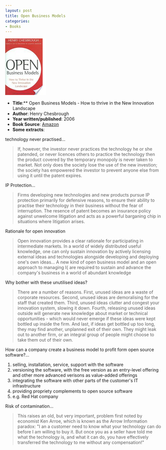 ```yaml
---
layout: post
title: Open Business Models
categories:
- Books
---
```

![](/img/open-business-models.jpeg "open-business-models")

- **Title**:** Open Business Models - How to thrive in the New Innovation Landscape
- **Author**: Henry Chesbrough
- **Year written/published**: 2006
- **Book Source**: [Amazon](http://www.amazon.com/Open-Business-Models-Innovation-Landscape/dp/1422104273)
- **Some extracts**:

technology never practised...

> If, however, the investor never practices the technology he or she patended, or never licences others to practice the technology then the product covered by the temporary monopoly is never taken to market. Not only does the society lose the use of the new investion; the society has empowered the investor to prevent anyone else from using it until the patent expires.

IP Protection...

> Firms developing new technologies and new products pursue IP protection primarily for defensive reasons, to ensure their ability to practise their technology in their business without the fear of interruption. The resence of patent becomes an insurance policy against unwelcome litigation and acts as a powerful barganing chip in situations where litigation arises.

Rationale for open innovation

> Open innovation provides a clear rationale for participating in intermediate markets. In a world of widely distributed useful knowledge, one can only sustain innovation by actively licensing external ideas and technologies alongside developing and deploying one's own ideas... A new kind of open business model and an open approach to managing I{ are required to sustain and advance the company's business in a world of abundant knowledge

Why bother with these unutilised ideas?

> There are a number of reasons. First, unused ideas are a waste of corporate resources. Second, unused ideas are demoralising for the staff that created them. Third, unused ideas clutter and congest your innovation system, slowing it down. Fourth, releasing unused ideas outside will generate new knowledge about market or technical opportunities - which would never emerge if these ideas were kept bottled up inside the firm. And last, if ideas get bottled up too long, they may find another, unplanned exit of their own. They might leak out to another firm, or an integral group of people might choose to take them out of their own.

How can a company create a business model to profit form open source software?...

1. selling, installation, service, support with the software
2. versioning the software, with the free version as an entry-level offering and other more advanced verisons as value-added offerings
3. integrating the software with other parts of the customer's IT infrastructure
4. providing propriety complements to open source software
5. e.g. Red Hat company

Risk of contamination...

> This raises an old, but very important, problem first noted by economist Ken Arroe, which is known as the Arrow Information paradox: "I an a customer need to know what your technology can do before I am willing to buy it. But once you as a seller have told me what the technology is, and what it can do, you have effectively transferred the technology to me without any compensation!"
